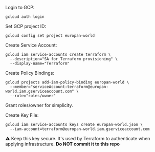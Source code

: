 Login to GCP:
```shell
gcloud auth login
```

Set GCP project ID:
```shell
gcloud config set project europan-world
```

Create Service Account:
```shell
gcloud iam service-accounts create terraform \
  --description="SA for Terraform provisioning" \
  --display-name="Terraform"
```

Create Policy Bindings:
```shell
gcloud projects add-iam-policy-binding europan-world \
  --member="serviceAccount:terraform@europan-world.iam.gserviceaccount.com" \
  --role="roles/owner"
```
Grant roles/owner for simplicity.


Create Key File:
```shell
gcloud iam service-accounts keys create europan-world.json \
  --iam-account=terraform@europan-world.iam.gserviceaccount.com
```
⚠️ Keep this key secure. It's used by Terraform to authenticate when applying infrastructure. **Do NOT commit it to this repo**